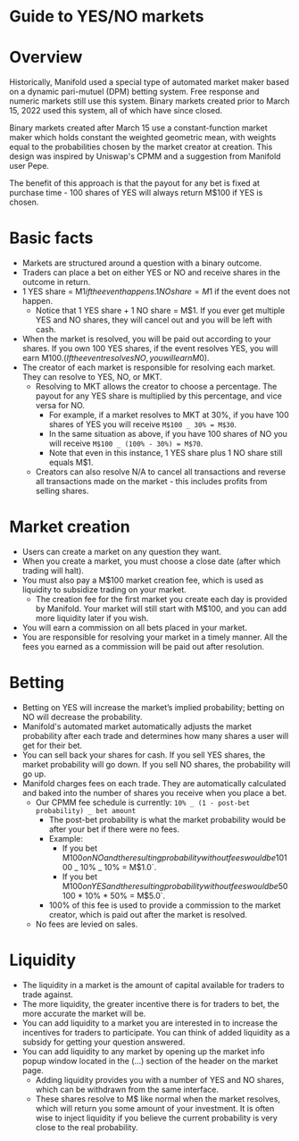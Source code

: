 # Guide to YES/NO markets

# Overview

Historically, Manifold used a special type of automated market maker based on a dynamic pari-mutuel (DPM) betting
system. Free response and numeric markets still use this system. Binary markets created prior to March 15, 2022 used
this system, all of which have since closed.

Binary markets created after March 15 use a constant-function market maker which holds constant the weighted geometric
mean, with weights equal to the probabilities chosen by the market creator at creation. This design was inspired by
Uniswap's CPMM and a suggestion from Manifold user Pepe.

The benefit of this approach is that the payout for any bet is fixed at purchase time - 100 shares of YES will always
return M$100 if YES is chosen.

# Basic facts

- Markets are structured around a question with a binary outcome.
- Traders can place a bet on either YES or NO and receive shares in the outcome in return.
- 1 YES share = M$1 if the event happens. 1 NO share = M$1 if the event does not happen.
  - Notice that 1 YES share + 1 NO share = M$1. If you ever get multiple YES and NO shares, they will cancel out and you will be left with cash.
- When the market is resolved, you will be paid out according to your shares. If you own 100 YES shares, if the event resolves YES, you will earn M$100. (If the event resolves NO, you will earn M$0).
- The creator of each market is responsible for resolving each market. They can resolve to YES, NO, or MKT.
  - Resolving to MKT allows the creator to choose a percentage. The payout for any YES share is multiplied by this percentage, and vice versa for NO.
    - For example, if a market resolves to MKT at 30%, if you have 100 shares of YES you will receive `M$100 _ 30% = M$30`.
    - In the same situation as above, if you have 100 shares of NO you will receive `M$100 _ (100% - 30%) = M$70`.
    - Note that even in this instance, 1 YES share plus 1 NO share still equals M$1.
  - Creators can also resolve N/A to cancel all transactions and reverse all transactions made on the market - this includes profits from selling shares.

# Market creation

- Users can create a market on any question they want.
- When you create a market, you must choose a close date (after which trading will halt).
- You must also pay a M$100 market creation fee, which is used as liquidity to subsidize trading on your market.
  - The creation fee for the first market you create each day is provided by Manifold. Your market will still start with M$100, and you can add more liquidity later if you wish.
- You will earn a commission on all bets placed in your market.
- You are responsible for resolving your market in a timely manner. All the fees you earned as a commission will be paid out after resolution.

# Betting

- Betting on YES will increase the market’s implied probability; betting on NO will decrease the probability.
- Manifold's automated market automatically adjusts the market probability after each trade and determines how many shares a user will get for their bet.
- You can sell back your shares for cash. If you sell YES shares, the market probability will go down. If you sell NO shares, the probability will go up.
- Manifold charges fees on each trade. They are automatically calculated and baked into the number of shares you receive when you place a bet.
  - Our CPMM fee schedule is currently: `10% _ (1 - post-bet probability) _ bet amount`
    - The post-bet probability is what the market probability would be after your bet if there were no fees.
    - Example:
      - If you bet M$100 on NO and the resulting probability without fees would be 10%, then you pay `M$100 _ 10% _ 10% = M$1.0`.
      - If you bet M$100 on YES and the resulting probability without fees would be 50%, then you pay `M$100 * 10% * 50% = M$5.0`.
    - 100% of this fee is used to provide a commission to the market creator, which is paid out after the market is resolved.
  - No fees are levied on sales.

# Liquidity

- The liquidity in a market is the amount of capital available for traders to trade against.
- The more liquidity, the greater incentive there is for traders to bet, the more accurate the market will be.
- You can add liquidity to a market you are interested in to increase the incentives for traders to participate. You can think of added liquidity as a subsidy for getting your question answered.
- You can add liquidity to any market by opening up the market info popup window located in the (...) section of the header on the market page.
  - Adding liquidity provides you with a number of YES and NO shares, which can be withdrawn from the same interface. 
  - These shares resolve to M$ like normal when the market resolves, which will return you some amount of your investment. It is often wise to inject liquidity if you believe the current probability is very close to the real probability.
